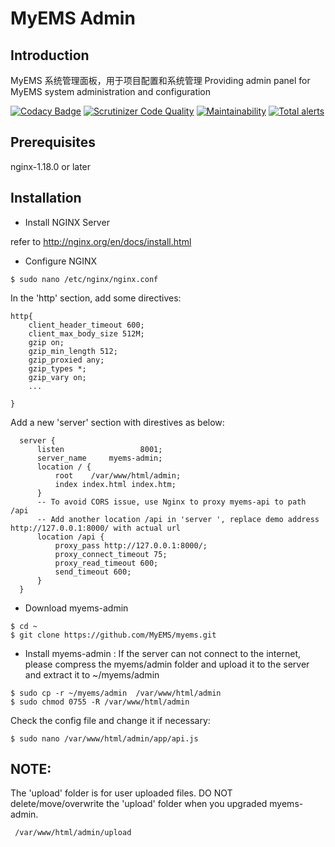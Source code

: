 # MyEMS Admin

## Introduction
MyEMS 系统管理面板，用于项目配置和系统管理
Providing admin panel  for MyEMS system administration and configuration

[![Codacy Badge](https://api.codacy.com/project/badge/Grade/f4c68eda47ba45948809f3f42ce8d82e)](https://app.codacy.com/gh/myems/myems-admin?utm_source=github.com&utm_medium=referral&utm_content=myems/myems-admin&utm_campaign=Badge_Grade)
[![Scrutinizer Code Quality](https://scrutinizer-ci.com/g/myems/myems-admin/badges/quality-score.png?b=master)](https://scrutinizer-ci.com/g/myems/myems-admin/?branch=master)
[![Maintainability](https://api.codeclimate.com/v1/badges/4ece07b4f1e10b578277/maintainability)](https://codeclimate.com/github/myems/myems-admin/maintainability)
[![Total alerts](https://img.shields.io/lgtm/alerts/g/myems/myems-admin.svg?logo=lgtm&logoWidth=18)](https://lgtm.com/projects/g/myems/myems-admin/alerts/)

## Prerequisites
nginx-1.18.0 or later


## Installation

* Install NGINX  Server

refer to http://nginx.org/en/docs/install.html

* Configure NGINX
```
$ sudo nano /etc/nginx/nginx.conf
```
In the 'http' section, add some directives:
```
http{
    client_header_timeout 600;
    client_max_body_size 512M;
    gzip on;
    gzip_min_length 512;
    gzip_proxied any;
    gzip_types *;
    gzip_vary on;
    ...

}
```

Add a new 'server' section with direstives as below:
```
  server {
      listen                 8001;
      server_name     myems-admin;
      location / {
          root    /var/www/html/admin;
          index index.html index.htm;
      }
      -- To avoid CORS issue, use Nginx to proxy myems-api to path /api 
      -- Add another location /api in 'server ', replace demo address http://127.0.0.1:8000/ with actual url
      location /api {
          proxy_pass http://127.0.0.1:8000/;
          proxy_connect_timeout 75;
          proxy_read_timeout 600;
          send_timeout 600;
      }
  }
```

* Download myems-admin
```
$ cd ~
$ git clone https://github.com/MyEMS/myems.git
```

* Install myems-admin :
  If the server can not connect to the internet, please compress the myems/admin folder and upload it to the server and extract it to ~/myems/admin
```
$ sudo cp -r ~/myems/admin  /var/www/html/admin
$ sudo chmod 0755 -R /var/www/html/admin
```
  Check the config file and change it if necessary:
```
$ sudo nano /var/www/html/admin/app/api.js
```

## NOTE:
The 'upload' folder is for user uploaded files. DO NOT delete/move/overwrite the 'upload' folder when you upgraded myems-admin.
```
 /var/www/html/admin/upload
```
